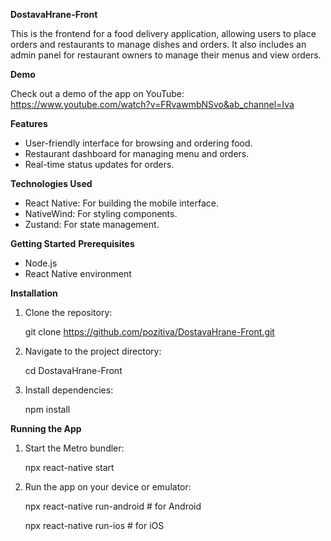 **DostavaHrane-Front**

This is the frontend for a food delivery application, allowing users to place orders and restaurants to manage dishes and orders. 
It also includes an admin panel for restaurant owners to manage their menus and view orders.

**Demo**

Check out a demo of the app on YouTube: https://www.youtube.com/watch?v=FRvawmbNSvo&ab_channel=Iva

**Features**
* User-friendly interface for browsing and ordering food.
* Restaurant dashboard for managing menu and orders.
* Real-time status updates for orders.
  
**Technologies Used**
* React Native: For building the mobile interface.
* NativeWind: For styling components.
* Zustand: For state management.

**Getting Started**
**Prerequisites**
* Node.js
* React Native environment
  
**Installation**
1. Clone the repository:
   
    git clone https://github.com/pozitiva/DostavaHrane-Front.git

2. Navigate to the project directory:
   
    cd DostavaHrane-Front

3. Install dependencies:
   
    npm install

**Running the App**
1. Start the Metro bundler:
   
    npx react-native start
2. Run the app on your device or emulator:
   
    npx react-native run-android  # for Android

    npx react-native run-ios      # for iOS


